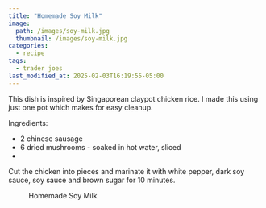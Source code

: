 ```yaml
---
title: "Homemade Soy Milk"
image: 
  path: /images/soy-milk.jpg
  thumbnail: /images/soy-milk.jpg
categories:
  - recipe
tags:
  - trader joes
last_modified_at: 2025-02-03T16:19:55-05:00
---
```




This dish is inspired by Singaporean claypot chicken rice. I made this using just one pot which makes for easy cleanup.

Ingredients:
* 2 chinese sausage
* 6 dried mushrooms - soaked in hot water, sliced
* 

Cut the chicken into pieces and marinate it with white pepper, dark soy sauce, soy sauce and brown sugar for 10 minutes.

<figure class="align-left">
  <a href="#"><img src="{{ '/images/soy-milk.jpg' | absolute_url }}" alt=""></a>
  <figcaption>Homemade Soy Milk</figcaption>
</figure> 

